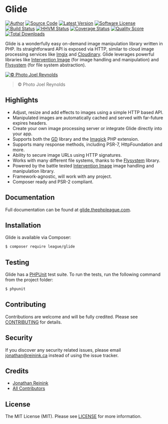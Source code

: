 # Glide

[![Author](http://img.shields.io/badge/author-@reinink-blue.svg?style=flat-square)](https://twitter.com/reinink)
[![Source Code](http://img.shields.io/badge/source-thephpleague/glide-blue.svg?style=flat-square)](https://github.com/thephpleague/glide)
[![Latest Version](https://img.shields.io/github/release/thephpleague/glide.svg?style=flat-square)](https://github.com/thephpleague/glide/releases)
[![Software License](https://img.shields.io/badge/license-MIT-brightgreen.svg?style=flat-square)](https://github.com/thephpleague/glide/blob/master/LICENSE)
[![Build Status](https://img.shields.io/travis/thephpleague/glide/master.svg?style=flat-square)](https://travis-ci.org/thephpleague/glide)
[![HHVM Status](https://img.shields.io/hhvm/league/glide.svg?style=flat-square)](http://hhvm.h4cc.de/package/league/glide)
[![Coverage Status](https://img.shields.io/scrutinizer/coverage/g/thephpleague/glide.svg?style=flat-square)](https://scrutinizer-ci.com/g/thephpleague/glide/code-structure)
[![Quality Score](https://img.shields.io/scrutinizer/g/thephpleague/glide.svg?style=flat-square)](https://scrutinizer-ci.com/g/thephpleague/glide)
[![Total Downloads](https://img.shields.io/packagist/dt/league/glide.svg?style=flat-square)](https://packagist.org/packages/league/glide)

Glide is a wonderfully easy on-demand image manipulation library written in PHP. Its straightforward API is exposed via HTTP, similar to cloud image processing services like [Imgix](http://www.imgix.com/) and [Cloudinary](http://cloudinary.com/). Glide leverages powerful libraries like [Intervention Image](http://image.intervention.io/) (for image handling and manipulation) and [Flysystem](http://flysystem.thephpleague.com/) (for file system abstraction).

[![© Photo Joel Reynolds](https://glide.herokuapp.com/1.0/kayaks.jpg?w=1000)](https://glide.herokuapp.com/1.0/kayaks.jpg?w=1000)
> © Photo Joel Reynolds

## Highlights

- Adjust, resize and add effects to images using a simple HTTP based API.
- Manipulated images are automatically cached and served with far-future expires headers.
- Create your own image processing server or integrate Glide directly into your app.
- Supports both the [GD](http://php.net/manual/en/book.image.php) library and the [Imagick](http://php.net/manual/en/book.imagick.php) PHP extension.
- Supports many response methods, including PSR-7, HttpFoundation and more.
- Ability to secure image URLs using HTTP signatures.
- Works with many different file systems, thanks to the [Flysystem](http://flysystem.thephpleague.com/) library.
- Powered by the battle tested [Intervention Image](http://image.intervention.io/) image handling and manipulation library.
- Framework-agnostic, will work with any project.
- Composer ready and PSR-2 compliant.

## Documentation

Full documentation can be found at [glide.thephpleague.com](http://glide.thephpleague.com).

## Installation

Glide is available via Composer:

```bash
$ composer require league/glide
```

## Testing

Glide has a [PHPUnit](https://phpunit.de/) test suite. To run the tests, run the following command from the project folder:

```bash
$ phpunit
```
## Contributing

Contributions are welcome and will be fully credited. Please see [CONTRIBUTING](https://github.com/thephpleague/glide/blob/master/CONTRIBUTING.md) for details.

## Security

If you discover any security related issues, please email jonathan@reinink.ca instead of using the issue tracker.

## Credits

- [Jonathan Reinink](https://github.com/reinink)
- [All Contributors](https://github.com/thephpleague/glide/contributors)

## License

The MIT License (MIT). Please see [LICENSE](https://github.com/thephpleague/glide/blob/master/LICENSE) for more information.
